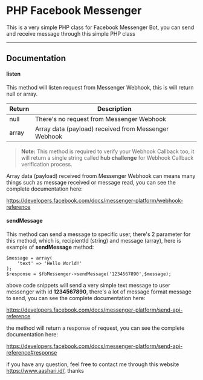 PHP Facebook Messenger
===================
This is a very simple PHP class for Facebook Messenger Bot, you can send and receive message through this simple PHP class

----------

Documentation
-------------

#### listen

This method will listen request from Messenger Webhook, this is will return null or array.

Return     | Description
-------- | ---
null | There's no request from Messenger Webhook
array     | Array data (payload) received from Messenger Webhook

> **Note:** This method is required to verify your Webhook Callback too, it will return a single string called **hub challenge** for Webhook Callback verification process.

Array data (payload) received froom Messenger Webhook can means many things such as message received or message read, you can see the complete documentation here:

https://developers.facebook.com/docs/messenger-platform/webhook-reference

#### sendMessage

This method can send a message to specific user, there's 2 parameter for this method, which is, recipientId (string) and message (array), here is example of **sendMessage** method:

    $message = array(
	    'text' => 'Hello World!'
	);
    $response = $fbMessenger->sendMessage('1234567890',$message);
above code snippets will send a very simple text message to user messenger with id **1234567890**, there's a lot of message format message to send, you can see the complete documentation here:

https://developers.facebook.com/docs/messenger-platform/send-api-reference

the method will return a response of request, you can see the complete documentation here:

https://developers.facebook.com/docs/messenger-platform/send-api-reference#response

if you have any question, feel free to contact me through this website https://www.aashari.id/, thanks